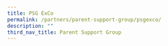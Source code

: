 ```yaml
---
title: PSG ExCo
permalink: /partners/parent-support-group/psgexco/
description: ""
third_nav_title: Parent Support Group
---
```

